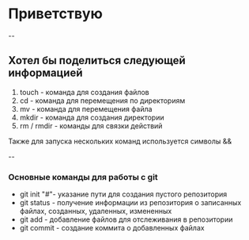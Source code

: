 # Приветствую


--


## Хотел бы поделиться следующей информацией


1. touch - команда для создания файлов
2. cd - команда для перемещения по директориям
3. mv - команда для перемещения файла
4. mkdir - команда для создания директории
5. rm / rmdir - команды для связки действий

Также для запуска нескольких команд используется символы &&


--


### Основные команды для работы с git


- git init "#"- указание пути для создания пустого репозитория
- git status - получение информации из репозитория о записанных файлах, созданных, удаленных, измененных
- git add - добавление файлов для отслеживания в репозитории
- git commit - создание коммита о добавленных файлах